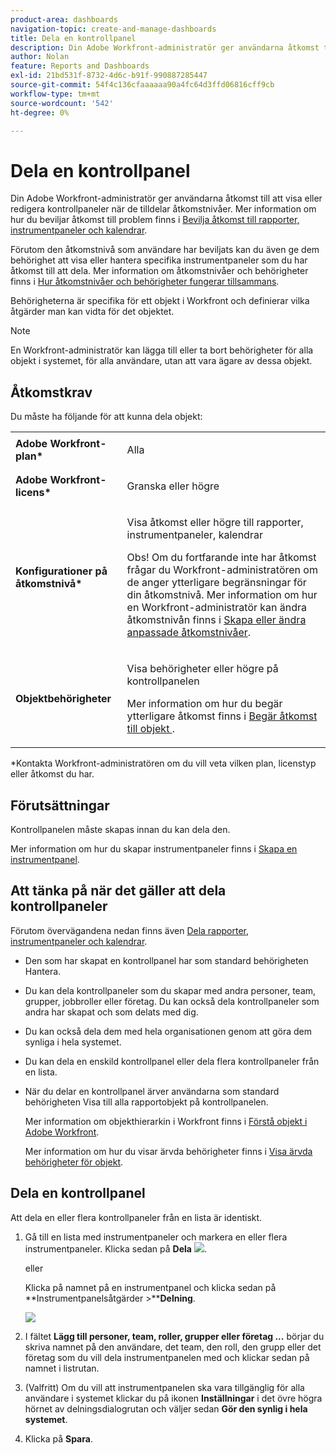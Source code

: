 ```yaml
---
product-area: dashboards
navigation-topic: create-and-manage-dashboards
title: Dela en kontrollpanel
description: Din Adobe Workfront-administratör ger användarna åtkomst till att visa eller redigera kontrollpaneler när de tilldelar åtkomstnivåer. Förutom den åtkomstnivå som användare har beviljats kan du även ge dem behörighet att visa eller hantera specifika instrumentpaneler som du har åtkomst till att dela.
author: Nolan
feature: Reports and Dashboards
exl-id: 21bd531f-8732-4d6c-b91f-990887285447
source-git-commit: 54f4c136cfaaaaaa90a4fc64d3ffd06816cff9cb
workflow-type: tm+mt
source-wordcount: '542'
ht-degree: 0%

---
```


# Dela en kontrollpanel

Din Adobe Workfront-administratör ger användarna åtkomst till att visa eller redigera kontrollpaneler när de tilldelar åtkomstnivåer. Mer information om hur du beviljar åtkomst till problem finns i [Bevilja åtkomst till rapporter, instrumentpaneler och kalendrar](../../../administration-and-setup/add-users/configure-and-grant-access/grant-access-reports-dashboards-calendars.md).

Förutom den åtkomstnivå som användare har beviljats kan du även ge dem behörighet att visa eller hantera specifika instrumentpaneler som du har åtkomst till att dela. Mer information om åtkomstnivåer och behörigheter finns i [Hur åtkomstnivåer och behörigheter fungerar tillsammans](../../../administration-and-setup/add-users/access-levels-and-object-permissions/how-access-levels-permissions-work-together.md).

Behörigheterna är specifika för ett objekt i Workfront och definierar vilka åtgärder man kan vidta för det objektet.

>[!NOTE]
>
>En Workfront-administratör kan lägga till eller ta bort behörigheter för alla objekt i systemet, för alla användare, utan att vara ägare av dessa objekt.

## Åtkomstkrav

Du måste ha följande för att kunna dela objekt:

<table style="table-layout:auto"> 
 <col> 
 <col> 
 <tbody> 
  <tr> 
   <td role="rowheader"><strong>Adobe Workfront-plan*</strong></td> 
   <td> <p>Alla </p> </td> 
  </tr> 
  <tr> 
   <td role="rowheader"><strong>Adobe Workfront-licens*</strong></td> 
   <td> <p>Granska eller högre</p> </td> 
  </tr> 
  <tr> 
   <td role="rowheader"><strong>Konfigurationer på åtkomstnivå*</strong></td> 
   <td> <p>Visa åtkomst eller högre till rapporter, instrumentpaneler, kalendrar</p> <p>Obs! Om du fortfarande inte har åtkomst frågar du Workfront-administratören om de anger ytterligare begränsningar för din åtkomstnivå. Mer information om hur en Workfront-administratör kan ändra åtkomstnivån finns i <a href="../../../administration-and-setup/add-users/configure-and-grant-access/create-modify-access-levels.md" class="MCXref xref">Skapa eller ändra anpassade åtkomstnivåer</a>.</p> </td> 
  </tr> 
  <tr> 
   <td role="rowheader"><strong>Objektbehörigheter</strong></td> 
   <td> <p>Visa behörigheter eller högre på kontrollpanelen</p> <p>Mer information om hur du begär ytterligare åtkomst finns i <a href="../../../workfront-basics/grant-and-request-access-to-objects/request-access.md" class="MCXref xref">Begär åtkomst till objekt </a>.</p> </td> 
  </tr> 
 </tbody> 
</table>

&#42;Kontakta Workfront-administratören om du vill veta vilken plan, licenstyp eller åtkomst du har.

## Förutsättningar

Kontrollpanelen måste skapas innan du kan dela den.

Mer information om hur du skapar instrumentpaneler finns i [Skapa en instrumentpanel](../../../reports-and-dashboards/dashboards/creating-and-managing-dashboards/create-dashboard.md).

## Att tänka på när det gäller att dela kontrollpaneler

Förutom övervägandena nedan finns även [Dela rapporter, instrumentpaneler och kalendrar](../../../workfront-basics/grant-and-request-access-to-objects/permissions-reports-dashboards-calendars.md).

* Den som har skapat en kontrollpanel har som standard behörigheten Hantera.

* Du kan dela kontrollpaneler som du skapar med andra personer, team, grupper, jobbroller eller företag. Du kan också dela kontrollpaneler som andra har skapat och som delats med dig.
* Du kan också dela dem med hela organisationen genom att göra dem synliga i hela systemet.
* Du kan dela en enskild kontrollpanel eller dela flera kontrollpaneler från en lista.
* När du delar en kontrollpanel ärver användarna som standard behörigheten Visa till alla rapportobjekt på kontrollpanelen.

  Mer information om objekthierarkin i Workfront finns i [Förstå objekt i Adobe Workfront](../../../workfront-basics/navigate-workfront/workfront-navigation/understand-objects.md).

  Mer information om hur du visar ärvda behörigheter finns i [Visa ärvda behörigheter för objekt](../../../workfront-basics/grant-and-request-access-to-objects/view-inherited-permissions-on-objects.md).

## Dela en kontrollpanel

Att dela en eller flera kontrollpaneler från en lista är identiskt.

1. Gå till en lista med instrumentpaneler och markera en eller flera instrumentpaneler. Klicka sedan på **Dela** ![](assets/share-icon.png).

   eller

   Klicka på namnet på en instrumentpanel och klicka sedan på **Instrumentpanelsåtgärder >****Delning**.

   ![](assets/qs-dashboard-actions-menu-350x318.png)

1. I fältet **Lägg till personer, team, roller, grupper eller företag ...** börjar du skriva namnet på den användare, det team, den roll, den grupp eller det företag som du vill dela instrumentpanelen med och klickar sedan på namnet i listrutan.
1. (Valfritt) Om du vill att instrumentpanelen ska vara tillgänglig för alla användare i systemet klickar du på ikonen **Inställningar** i det övre högra hörnet av delningsdialogrutan och väljer sedan **Gör den synlig i hela systemet**.

1. Klicka på **Spara**.
